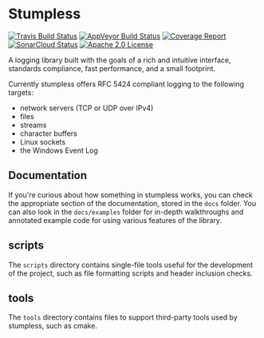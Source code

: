 # Stumpless

[![Travis Build Status](https://travis-ci.org/goatshriek/stumpless.svg?branch=master)](https://travis-ci.org/goatshriek/stumpless)
[![AppVeyor Build Status](https://ci.appveyor.com/api/projects/status/uwied5cn5jujl4d2/branch/master?svg=true)](https://ci.appveyor.com/project/goatshriek/stumpless)
[![Coverage Report](https://codecov.io/gh/goatshriek/stumpless/branch/master/graph/badge.svg)](https://codecov.io/gh/goatshriek/stumpless)
[![SonarCloud Status](https://sonarcloud.io/api/project_badges/measure?project=stumpless&metric=alert_status)](https://sonarcloud.io/dashboard?id=stumpless)
[![Apache 2.0 License](https://img.shields.io/badge/license-Apache%202.0-blue.svg)](https://opensource.org/licenses/Apache-2.0)

A logging library built with the goals of a rich and intuitive interface,
standards compliance, fast performance, and a small footprint.

Currently stumpless offers RFC 5424 compliant logging to the following targets:
 * network servers (TCP or UDP over IPv4)
 * files
 * streams
 * character buffers
 * Linux sockets
 * the Windows Event Log

## Documentation
If you're curious about how something in stumpless works, you can check the
appropriate section of the documentation, stored in the `docs` folder. You can
also look in the `docs/examples` folder for in-depth walkthroughs and annotated
example code for using various features of the library.

## scripts
The `scripts` directory contains single-file tools useful for the development
of the project, such as file formatting scripts and header inclusion checks.

## tools
The `tools` directory contains files to support third-party tools used by
stumpless, such as cmake.
